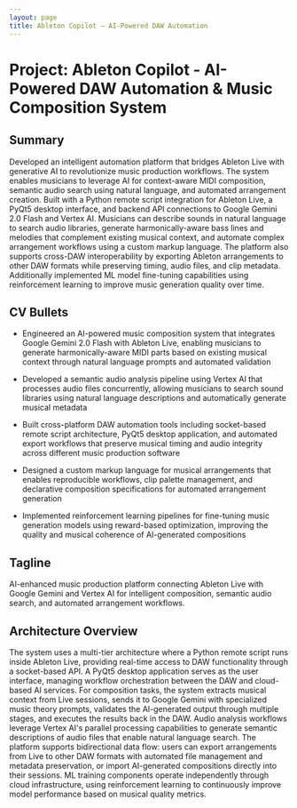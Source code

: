 ```yaml
---
layout: page
title: Ableton Copilot — AI-Powered DAW Automation
---
```



# Project: Ableton Copilot - AI-Powered DAW Automation & Music Composition System

## Summary

Developed an intelligent automation platform that bridges Ableton Live with generative AI to revolutionize music production workflows. The system enables musicians to leverage AI for context-aware MIDI composition, semantic audio search using natural language, and automated arrangement creation. Built with a Python remote script integration for Ableton Live, a PyQt5 desktop interface, and backend API connections to Google Gemini 2.0 Flash and Vertex AI. Musicians can describe sounds in natural language to search audio libraries, generate harmonically-aware bass lines and melodies that complement existing musical context, and automate complex arrangement workflows using a custom markup language. The platform also supports cross-DAW interoperability by exporting Ableton arrangements to other DAW formats while preserving timing, audio files, and clip metadata. Additionally implemented ML model fine-tuning capabilities using reinforcement learning to improve music generation quality over time.

## CV Bullets

- Engineered an AI-powered music composition system that integrates Google Gemini 2.0 Flash with Ableton Live, enabling musicians to generate harmonically-aware MIDI parts based on existing musical context through natural language prompts and automated validation

- Developed a semantic audio analysis pipeline using Vertex AI that processes audio files concurrently, allowing musicians to search sound libraries using natural language descriptions and automatically generate musical metadata

- Built cross-platform DAW automation tools including socket-based remote script architecture, PyQt5 desktop application, and automated export workflows that preserve musical timing and audio integrity across different music production software

- Designed a custom markup language for musical arrangements that enables reproducible workflows, clip palette management, and declarative composition specifications for automated arrangement generation

- Implemented reinforcement learning pipelines for fine-tuning music generation models using reward-based optimization, improving the quality and musical coherence of AI-generated compositions

## Tagline

AI-enhanced music production platform connecting Ableton Live with Google Gemini and Vertex AI for intelligent composition, semantic audio search, and automated arrangement workflows.

## Architecture Overview

The system uses a multi-tier architecture where a Python remote script runs inside Ableton Live, providing real-time access to DAW functionality through a socket-based API. A PyQt5 desktop application serves as the user interface, managing workflow orchestration between the DAW and cloud-based AI services. For composition tasks, the system extracts musical context from Live sessions, sends it to Google Gemini with specialized music theory prompts, validates the AI-generated output through multiple stages, and executes the results back in the DAW. Audio analysis workflows leverage Vertex AI's parallel processing capabilities to generate semantic descriptions of audio files that enable natural language search. The platform supports bidirectional data flow: users can export arrangements from Live to other DAW formats with automated file management and metadata preservation, or import AI-generated compositions directly into their sessions. ML training components operate independently through cloud infrastructure, using reinforcement learning to continuously improve model performance based on musical quality metrics.